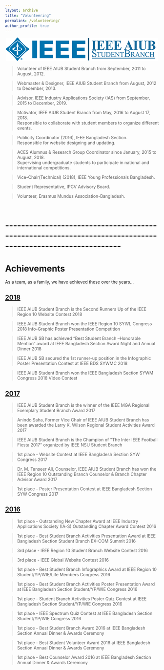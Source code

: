```yaml
---
layout: archive
title: "Volunteering"
permalink: /volunteering/
author_profile: true
---
```


<center>
<a href="https://ieeeaiubsb.com"> <img src="/images/icons/ieee_aiub.png" alt="IEEE and IEEE AIUB SB"> </a>
</center>

> Volunteer of IEEE AIUB Student Branch from September, 2011 to August, 2012.

> Webmaster & Designer, IEEE AIUB Student Branch from August, 2012 to December, 2013. 

> Advisor, IEEE Industry Applications Society (IAS) from September, 2015 to December, 2019.

> Motivator, IEEE AIUB Student Branch from May, 2016 to August 17, 2018.\
Responsible to collaborate with student members to organize different events.

> Publicity Coordinator (2016), IEEE Bangladesh Section.\
Responsible for website designing and updating.  

> ACES Alumnus & Research Group Coordinator since January, 2015 to August, 2018.\
Supervising undergraduate students to participate in national and international competitions. 

> Vice-Chair(Technical) (2018), IEEE Young Professionals Bangladesh.

> Student Representative, IPCV Advisory Board.

> Volunteer, Erasmus Mundus Association-Bangladesh.

<br />

# ---------------------------------------------------------------------------------------------------------


# Achievements 
As a team, as a family, we have achieved these over the years...

## [2018](https://ieeeaiubsb.com/achievements-2018-2/ "2018")

> IEEE AIUB Student Branch is the Second Runners Up of the IEEE Region 10 Website Contest 2018

> IEEE AIUB Student Branch won the IEEE Region 10 SYWL Congress 2018 Info-Graphic Poster Presentation Competition

> IEEE AIUB SB has achieved “Best Student Branch –Honorable Mention” award at IEEE Bangladesh Section Award Night and Annual Dinner 2018

> IEEE AIUB SB secured the 1st runner-up position in the Infographic Poster Presentation Contest at IEEE BDS SYWMC 2018

> IEEE AIUB Student Branch won the IEEE Bangladesh Section SYWM Congress 2018 Video Contest


## [2017](https://ieeeaiubsb.com/achievements-2017/ "2017")
> IEEE AIUB Student Branch is the winner of the IEEE MGA Regional Exemplary Student Branch Award 2017

> Anindo Saha, Former Vice Chair of IEEE AIUB Student Branch has been awarded the Larry K. Wilson Regional Student Activities Award 2017

> IEEE AIUB Student Branch is the Champion of "The Inter IEEE Football Fiesta 2017" organized by IEEE NSU Student Branch

> 1st place - Website Contest at IEEE Bangladesh Section SYW Congress 2017

> Dr. M. Tanseer Ali, Counselor, IEEE AIUB Student Branch has won the IEEE Region 10 Outstanding Branch Counselor & Branch Chapter Advisor Award 2017

> 1st place - Poster Presentation Contest at IEEE Bangladesh Section SYW Congress 2017


## [2016](https://ieeeaiubsb.com/achievements-2016/ "2016")
> 1st place - Outstanding New Chapter Award at IEEE Industry Applications Society (IA-S) Outstanding Chapter Award Contest 2016

> 1st place - Best Student Branch Activities Presentation Award at IEEE Bangladesh Section Student Branch EX-COM Summit 2016

> 3rd place - IEEE Region 10 Student Branch Website Contest 2016

> 3rd place - IEEE Global Website Contest 2016

> 1st place - Best Student Branch Infographics Award at IEEE Region 10 Student/YP/WIE/Life Members Congress 2016

> 1st place - Best Student Branch Activities Poster Presentation Award at IEEE Bangladesh Section Student/YP/WIE Congress 2016

> 1st place - Student Branch Activities Poster Quiz Contest at IEEE Bangladesh Section Student/YP/WIE Congress 2016

> 1st place - IEEE Spectrum Quiz Contest at IEEE Bangladesh Section Student/YP/WIE Congress 2016

> 1st place - Best Student Branch Award 2016 at IEEE Bangladesh Section Annual Dinner & Awards Ceremony

> 1st place - Best Student Volunteer Award 2016 at IEEE Bangladesh Section Annual Dinner & Awards Ceremony

> 1st place - Best Counselor Award 2016 at IEEE Bangladesh Section Annual Dinner & Awards Ceremony
